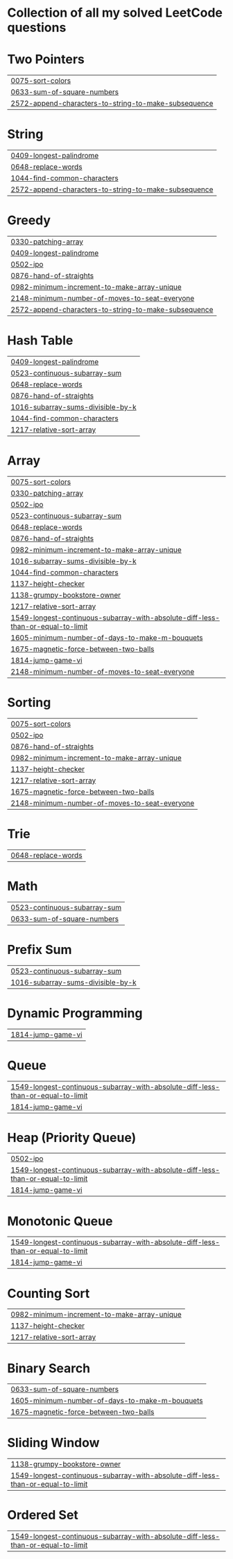 # Collection of all my solved LeetCode questions


# Two Pointers
|  |
| ------- |
| [0075-sort-colors](https://github.com/RishavJain21/leetcode/tree/master/0075-sort-colors) |
| [0633-sum-of-square-numbers](https://github.com/RishavJain21/leetcode/tree/master/0633-sum-of-square-numbers) |
| [2572-append-characters-to-string-to-make-subsequence](https://github.com/RishavJain21/leetcode/tree/master/2572-append-characters-to-string-to-make-subsequence) |
# String
|  |
| ------- |
| [0409-longest-palindrome](https://github.com/RishavJain21/leetcode/tree/master/0409-longest-palindrome) |
| [0648-replace-words](https://github.com/RishavJain21/leetcode/tree/master/0648-replace-words) |
| [1044-find-common-characters](https://github.com/RishavJain21/leetcode/tree/master/1044-find-common-characters) |
| [2572-append-characters-to-string-to-make-subsequence](https://github.com/RishavJain21/leetcode/tree/master/2572-append-characters-to-string-to-make-subsequence) |
# Greedy
|  |
| ------- |
| [0330-patching-array](https://github.com/RishavJain21/leetcode/tree/master/0330-patching-array) |
| [0409-longest-palindrome](https://github.com/RishavJain21/leetcode/tree/master/0409-longest-palindrome) |
| [0502-ipo](https://github.com/RishavJain21/leetcode/tree/master/0502-ipo) |
| [0876-hand-of-straights](https://github.com/RishavJain21/leetcode/tree/master/0876-hand-of-straights) |
| [0982-minimum-increment-to-make-array-unique](https://github.com/RishavJain21/leetcode/tree/master/0982-minimum-increment-to-make-array-unique) |
| [2148-minimum-number-of-moves-to-seat-everyone](https://github.com/RishavJain21/leetcode/tree/master/2148-minimum-number-of-moves-to-seat-everyone) |
| [2572-append-characters-to-string-to-make-subsequence](https://github.com/RishavJain21/leetcode/tree/master/2572-append-characters-to-string-to-make-subsequence) |
# Hash Table
|  |
| ------- |
| [0409-longest-palindrome](https://github.com/RishavJain21/leetcode/tree/master/0409-longest-palindrome) |
| [0523-continuous-subarray-sum](https://github.com/RishavJain21/leetcode/tree/master/0523-continuous-subarray-sum) |
| [0648-replace-words](https://github.com/RishavJain21/leetcode/tree/master/0648-replace-words) |
| [0876-hand-of-straights](https://github.com/RishavJain21/leetcode/tree/master/0876-hand-of-straights) |
| [1016-subarray-sums-divisible-by-k](https://github.com/RishavJain21/leetcode/tree/master/1016-subarray-sums-divisible-by-k) |
| [1044-find-common-characters](https://github.com/RishavJain21/leetcode/tree/master/1044-find-common-characters) |
| [1217-relative-sort-array](https://github.com/RishavJain21/leetcode/tree/master/1217-relative-sort-array) |
# Array
|  |
| ------- |
| [0075-sort-colors](https://github.com/RishavJain21/leetcode/tree/master/0075-sort-colors) |
| [0330-patching-array](https://github.com/RishavJain21/leetcode/tree/master/0330-patching-array) |
| [0502-ipo](https://github.com/RishavJain21/leetcode/tree/master/0502-ipo) |
| [0523-continuous-subarray-sum](https://github.com/RishavJain21/leetcode/tree/master/0523-continuous-subarray-sum) |
| [0648-replace-words](https://github.com/RishavJain21/leetcode/tree/master/0648-replace-words) |
| [0876-hand-of-straights](https://github.com/RishavJain21/leetcode/tree/master/0876-hand-of-straights) |
| [0982-minimum-increment-to-make-array-unique](https://github.com/RishavJain21/leetcode/tree/master/0982-minimum-increment-to-make-array-unique) |
| [1016-subarray-sums-divisible-by-k](https://github.com/RishavJain21/leetcode/tree/master/1016-subarray-sums-divisible-by-k) |
| [1044-find-common-characters](https://github.com/RishavJain21/leetcode/tree/master/1044-find-common-characters) |
| [1137-height-checker](https://github.com/RishavJain21/leetcode/tree/master/1137-height-checker) |
| [1138-grumpy-bookstore-owner](https://github.com/RishavJain21/leetcode/tree/master/1138-grumpy-bookstore-owner) |
| [1217-relative-sort-array](https://github.com/RishavJain21/leetcode/tree/master/1217-relative-sort-array) |
| [1549-longest-continuous-subarray-with-absolute-diff-less-than-or-equal-to-limit](https://github.com/RishavJain21/leetcode/tree/master/1549-longest-continuous-subarray-with-absolute-diff-less-than-or-equal-to-limit) |
| [1605-minimum-number-of-days-to-make-m-bouquets](https://github.com/RishavJain21/leetcode/tree/master/1605-minimum-number-of-days-to-make-m-bouquets) |
| [1675-magnetic-force-between-two-balls](https://github.com/RishavJain21/leetcode/tree/master/1675-magnetic-force-between-two-balls) |
| [1814-jump-game-vi](https://github.com/RishavJain21/leetcode/tree/master/1814-jump-game-vi) |
| [2148-minimum-number-of-moves-to-seat-everyone](https://github.com/RishavJain21/leetcode/tree/master/2148-minimum-number-of-moves-to-seat-everyone) |
# Sorting
|  |
| ------- |
| [0075-sort-colors](https://github.com/RishavJain21/leetcode/tree/master/0075-sort-colors) |
| [0502-ipo](https://github.com/RishavJain21/leetcode/tree/master/0502-ipo) |
| [0876-hand-of-straights](https://github.com/RishavJain21/leetcode/tree/master/0876-hand-of-straights) |
| [0982-minimum-increment-to-make-array-unique](https://github.com/RishavJain21/leetcode/tree/master/0982-minimum-increment-to-make-array-unique) |
| [1137-height-checker](https://github.com/RishavJain21/leetcode/tree/master/1137-height-checker) |
| [1217-relative-sort-array](https://github.com/RishavJain21/leetcode/tree/master/1217-relative-sort-array) |
| [1675-magnetic-force-between-two-balls](https://github.com/RishavJain21/leetcode/tree/master/1675-magnetic-force-between-two-balls) |
| [2148-minimum-number-of-moves-to-seat-everyone](https://github.com/RishavJain21/leetcode/tree/master/2148-minimum-number-of-moves-to-seat-everyone) |
# Trie
|  |
| ------- |
| [0648-replace-words](https://github.com/RishavJain21/leetcode/tree/master/0648-replace-words) |
# Math
|  |
| ------- |
| [0523-continuous-subarray-sum](https://github.com/RishavJain21/leetcode/tree/master/0523-continuous-subarray-sum) |
| [0633-sum-of-square-numbers](https://github.com/RishavJain21/leetcode/tree/master/0633-sum-of-square-numbers) |
# Prefix Sum
|  |
| ------- |
| [0523-continuous-subarray-sum](https://github.com/RishavJain21/leetcode/tree/master/0523-continuous-subarray-sum) |
| [1016-subarray-sums-divisible-by-k](https://github.com/RishavJain21/leetcode/tree/master/1016-subarray-sums-divisible-by-k) |
# Dynamic Programming
|  |
| ------- |
| [1814-jump-game-vi](https://github.com/RishavJain21/leetcode/tree/master/1814-jump-game-vi) |
# Queue
|  |
| ------- |
| [1549-longest-continuous-subarray-with-absolute-diff-less-than-or-equal-to-limit](https://github.com/RishavJain21/leetcode/tree/master/1549-longest-continuous-subarray-with-absolute-diff-less-than-or-equal-to-limit) |
| [1814-jump-game-vi](https://github.com/RishavJain21/leetcode/tree/master/1814-jump-game-vi) |
# Heap (Priority Queue)
|  |
| ------- |
| [0502-ipo](https://github.com/RishavJain21/leetcode/tree/master/0502-ipo) |
| [1549-longest-continuous-subarray-with-absolute-diff-less-than-or-equal-to-limit](https://github.com/RishavJain21/leetcode/tree/master/1549-longest-continuous-subarray-with-absolute-diff-less-than-or-equal-to-limit) |
| [1814-jump-game-vi](https://github.com/RishavJain21/leetcode/tree/master/1814-jump-game-vi) |
# Monotonic Queue
|  |
| ------- |
| [1549-longest-continuous-subarray-with-absolute-diff-less-than-or-equal-to-limit](https://github.com/RishavJain21/leetcode/tree/master/1549-longest-continuous-subarray-with-absolute-diff-less-than-or-equal-to-limit) |
| [1814-jump-game-vi](https://github.com/RishavJain21/leetcode/tree/master/1814-jump-game-vi) |
# Counting Sort
|  |
| ------- |
| [0982-minimum-increment-to-make-array-unique](https://github.com/RishavJain21/leetcode/tree/master/0982-minimum-increment-to-make-array-unique) |
| [1137-height-checker](https://github.com/RishavJain21/leetcode/tree/master/1137-height-checker) |
| [1217-relative-sort-array](https://github.com/RishavJain21/leetcode/tree/master/1217-relative-sort-array) |
# Binary Search
|  |
| ------- |
| [0633-sum-of-square-numbers](https://github.com/RishavJain21/leetcode/tree/master/0633-sum-of-square-numbers) |
| [1605-minimum-number-of-days-to-make-m-bouquets](https://github.com/RishavJain21/leetcode/tree/master/1605-minimum-number-of-days-to-make-m-bouquets) |
| [1675-magnetic-force-between-two-balls](https://github.com/RishavJain21/leetcode/tree/master/1675-magnetic-force-between-two-balls) |
# Sliding Window
|  |
| ------- |
| [1138-grumpy-bookstore-owner](https://github.com/RishavJain21/leetcode/tree/master/1138-grumpy-bookstore-owner) |
| [1549-longest-continuous-subarray-with-absolute-diff-less-than-or-equal-to-limit](https://github.com/RishavJain21/leetcode/tree/master/1549-longest-continuous-subarray-with-absolute-diff-less-than-or-equal-to-limit) |
# Ordered Set
|  |
| ------- |
| [1549-longest-continuous-subarray-with-absolute-diff-less-than-or-equal-to-limit](https://github.com/RishavJain21/leetcode/tree/master/1549-longest-continuous-subarray-with-absolute-diff-less-than-or-equal-to-limit) |